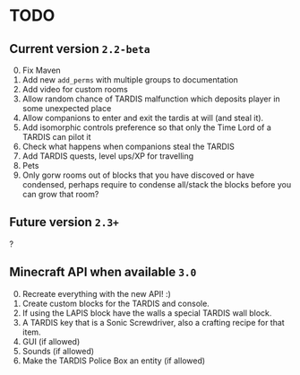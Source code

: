 # TODO
 
## Current version `2.2-beta`
0. Fix Maven
1. Add new `add_perms` with multiple groups to documentation
2. Add video for custom rooms
3. Allow random chance of TARDIS malfunction which deposits player in some unexpected place
4. Allow companions to enter and exit the tardis at will (and steal it).
5. Add isomorphic controls preference so that only the Time Lord of a TARDIS can pilot it
6. Check what happens when companions steal the TARDIS
7. Add TARDIS quests, level ups/XP for travelling
8. Pets
9. Only gorw rooms out of blocks that you have discoved or have condensed, perhaps require to condense all/stack the blocks before you can grow that room?

## Future version `2.3+`
?

## Minecraft API when available `3.0`
0. Recreate everything with the new API! :)
1. Create custom blocks for the TARDIS and console.
2. If using the LAPIS block have the walls a special TARDIS wall block.
3. A TARDIS key that is a Sonic Screwdriver, also a crafting recipe for that item.
4. GUI (if allowed)
5. Sounds (if allowed)
6. Make the TARDIS Police Box an entity (if allowed)
